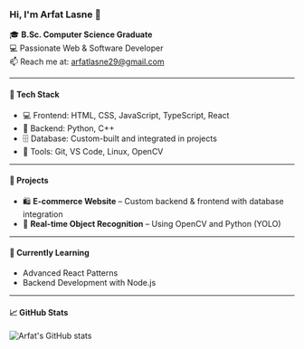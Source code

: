 ### Hi, I'm Arfat Lasne 👋

🎓 **B.Sc. Computer Science Graduate**  
💻 Passionate Web & Software Developer  
📫 Reach me at: arfatlasne29@gmail.com  

---

#### 🚀 Tech Stack
- 💻 Frontend: HTML, CSS, JavaScript, TypeScript, React
- 🔧 Backend: Python, C++
- 🗄️ Database: Custom-built and integrated in projects
- 🧠 Tools: Git, VS Code, Linux, OpenCV

---

#### 🧩 Projects
- 🛍️ **E-commerce Website** – Custom backend & frontend with database integration  
- 🎯 **Real-time Object Recognition** – Using OpenCV and Python (YOLO)

---

#### 🌱 Currently Learning
- Advanced React Patterns  
- Backend Development with Node.js

---

#### 📈 GitHub Stats
![Arfat's GitHub stats](https://github.com/las-arfat/las-arfat)
